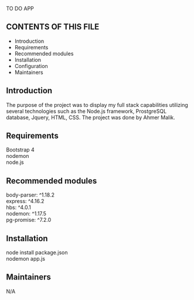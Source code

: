 TO DO APP

CONTENTS OF THIS FILE
---------------------

 * Introduction
 * Requirements
 * Recommended modules
 * Installation
 * Configuration
 * Maintainers


Introduction
------------
The purpose of the project was to display my full stack capabilities utilizing several technologies such as the Node.js framework, ProstgreSQL database, Jquery, HTML, CSS. The project was done by Ahmer Malik.



Requirements
------------
Bootstrap 4 <br>
nodemon <br>
node.js <br>


Recommended modules
-------------------
body-parser: ^1.18.2<br>
express: ^4.16.2<br>
hbs: ^4.0.1<br>
nodemon: ^1.17.5<br>
pg-promise: ^7.2.0<br>

Installation
------------
node install package.json <br>
nodemon app.js <br>


Maintainers
-----------
N/A

